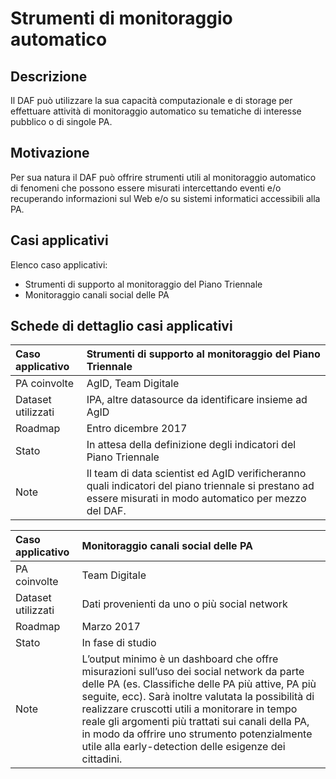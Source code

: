 # Strumenti di monitoraggio automatico


## Descrizione 
Il DAF può utilizzare la sua capacità computazionale e di storage per effettuare attività di monitoraggio automatico su tematiche di interesse pubblico o di singole PA.

## Motivazione

Per sua natura il DAF può offrire strumenti utili al monitoraggio automatico di fenomeni che possono essere misurati intercettando eventi e/o recuperando informazioni sul Web e/o su sistemi informatici accessibili alla PA.

## Casi applicativi

Elenco caso applicativi:

- Strumenti di supporto al monitoraggio del Piano Triennale
- Monitoraggio canali social delle PA


## Schede di dettaglio casi applicativi

| Caso applicativo | Strumenti di supporto al monitoraggio del Piano Triennale |
|:---|:---|
|  PA coinvolte | AgID, Team Digitale |
| Dataset utilizzati | IPA, altre datasource da identificare insieme ad AgID |
| Roadmap | Entro dicembre 2017 |
| Stato | In attesa della definizione degli indicatori del Piano Triennale |
| Note | Il team di data scientist ed AgID verificheranno quali indicatori del piano triennale si prestano ad essere misurati in modo automatico per mezzo del DAF. |

| Caso applicativo | Monitoraggio canali social delle PA |
|:---|:---|
|  PA coinvolte | Team Digitale |
| Dataset utilizzati | Dati provenienti da uno o più social network |
| Roadmap | Marzo 2017 |
| Stato | In fase di studio |
| Note | L’output minimo è un dashboard che offre misurazioni sull’uso dei social network da parte delle PA (es. Classifiche delle PA più attive, PA più seguite, ecc). Sarà inoltre valutata la possibilità di realizzare cruscotti utili a monitorare in tempo reale gli argomenti più trattati sui canali della PA, in modo da offrire uno strumento potenzialmente utile alla early-detection delle esigenze dei cittadini. |
